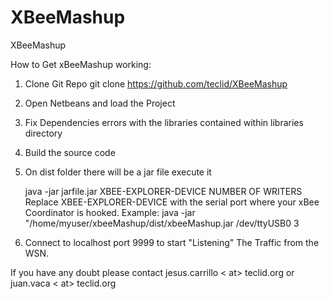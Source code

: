 XBeeMashup
==========

XBeeMashup


How to Get xBeeMashup working:
1) Clone Git Repo
    git clone https://github.com/teclid/XBeeMashup
2) Open Netbeans and load the Project
3) Fix Dependencies errors with the libraries contained within libraries directory
4) Build the source code
5) On dist folder there will be a jar file execute it

   java -jar jarfile.jar XBEE-EXPLORER-DEVICE NUMBER OF WRITERS
   Replace XBEE-EXPLORER-DEVICE with the serial port where your xBee Coordinator is hooked.
   Example: java -jar "/home/myuser/xbeeMashup/dist/xbeeMashup.jar /dev/ttyUSB0 3

7) Connect to localhost port 9999 to start "Listening" The Traffic from the WSN.

If you have any doubt please contact jesus.carrillo < at> teclid.org or juan.vaca < at> teclid.org

